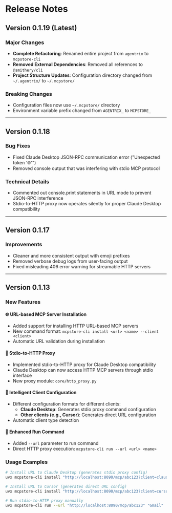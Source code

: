 # Release Notes

## Version 0.1.19 (Latest)

### Major Changes
- **Complete Refactoring**: Renamed entire project from `agentrix` to `mcpstore-cli`
- **Removed External Dependencies**: Removed all references to `@smithery/cli`
- **Project Structure Updates**: Configuration directory changed from `~/.agentrix/` to `~/.mcpstore/`

### Breaking Changes
- Configuration files now use `~/.mcpstore/` directory
- Environment variable prefix changed from `AGENTRIX_` to `MCPSTORE_`

---

## Version 0.1.18

### Bug Fixes
- Fixed Claude Desktop JSON-RPC communication error ("Unexpected token '🌐'")
- Removed console output that was interfering with stdio MCP protocol

### Technical Details
- Commented out console.print statements in URL mode to prevent JSON-RPC interference
- Stdio-to-HTTP proxy now operates silently for proper Claude Desktop compatibility

---

## Version 0.1.17

### Improvements
- Cleaner and more consistent output with emoji prefixes
- Removed verbose debug logs from user-facing output
- Fixed misleading 406 error warning for streamable HTTP servers

---

## Version 0.1.13

### New Features

#### 🌐 URL-based MCP Server Installation
- Added support for installing HTTP URL-based MCP servers
- New command format: `mcpstore-cli install <url> <name> --client <client>`
- Automatic URL validation during installation

#### 🔄 Stdio-to-HTTP Proxy
- Implemented stdio-to-HTTP proxy for Claude Desktop compatibility
- Claude Desktop can now access HTTP MCP servers through stdio interface
- New proxy module: `core/http_proxy.py`

#### 🎯 Intelligent Client Configuration
- Different configuration formats for different clients:
  - **Claude Desktop**: Generates stdio proxy command configuration
  - **Other clients (e.g., Cursor)**: Generates direct URL configuration
- Automatic client type detection

#### 🚀 Enhanced Run Command
- Added `--url` parameter to run command
- Direct HTTP proxy execution: `mcpstore-cli run --url <url> <name>`

### Usage Examples

```bash
# Install URL to Claude Desktop (generates stdio proxy config)
uvx mcpstore-cli install "http://localhost:8090/mcp/abc123?client=claude" "Gmail" --client claude

# Install URL to Cursor (generates direct URL config)
uvx mcpstore-cli install "http://localhost:8090/mcp/abc123?client=cursor" "Gmail" --client cursor

# Run stdio-to-HTTP proxy manually
uvx mcpstore-cli run --url "http://localhost:8090/mcp/abc123" "Gmail"
```